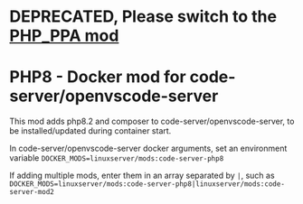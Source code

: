 # DEPRECATED, Please switch to the [PHP_PPA mod](https://github.com/linuxserver/docker-mods/tree/code-server-php-ppa)
# PHP8 - Docker mod for code-server/openvscode-server

This mod adds php8.2 and composer to code-server/openvscode-server, to be installed/updated during container start.

In code-server/openvscode-server docker arguments, set an environment variable `DOCKER_MODS=linuxserver/mods:code-server-php8`

If adding multiple mods, enter them in an array separated by `|`, such as `DOCKER_MODS=linuxserver/mods:code-server-php8|linuxserver/mods:code-server-mod2`

